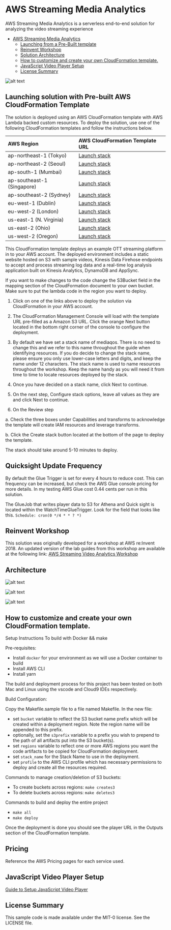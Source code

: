 # AWS Streaming Media Analytics

AWS Streaming Media Analytics is a serverless end-to-end solution for analyzing the video streaming experience

- [AWS Streaming Media Analytics](#AWS-Streaming-Media-Analytics)
  - [Launching from a Pre-Built template](#Launching-solution-with-Pre-built-AWS-CloudFormation-Template)
  - [Reinvent Workshop](#Reinvent-Workshop)
  - [Solution Architecture](#Solution-Architecture)
  - [How to customize and create your own CloudFormation template.](#How-to-customize-and-create-your-own-CloudFormation-template)
  - [JavaScript Video Player Setup](#JavaScript-Video-Player-Setup)
  - [License Summary](#License-Summary)


![alt text](images/main.png "AWS Streaming Media Analytics")


## Launching solution with Pre-built AWS CloudFormation Template

The solution is deployed using an AWS CloudFormation template with AWS Lambda backed custom resources. To deploy the solution, use one of the following CloudFormation templates and follow the instructions below.

| AWS Region | AWS CloudFormation Template URL |
|:-----------|:----------------------------|
| ap-northeast-1 (Tokyo) |<a href="https://console.aws.amazon.com/cloudformation/home?region=ap-northeast-1#/stacks/new?stackName=mediaqos&templateURL=https://s3.amazonaws.com/aws-streaming-media-analytics-workshop-ap-northeast-1/qos/cloudformation/oss-v1.1.1/deployment.yaml" target="_blank">Launch stack</a> |
| ap-northeast-2 (Seoul) |<a href="https://console.aws.amazon.com/cloudformation/home?region=ap-northeast-2#/stacks/new?stackName=mediaqos&templateURL=https://s3.amazonaws.com/aws-streaming-media-analytics-workshop-ap-northeast-2/qos/cloudformation/oss-v1.1.1/deployment.yaml" target="_blank">Launch stack</a> |
| ap-south-1 (Mumbai) |<a href="https://console.aws.amazon.com/cloudformation/home?region=ap-south-1#/stacks/new?stackName=mediaqos&templateURL=https://s3.amazonaws.com/aws-streaming-media-analytics-workshop-ap-south-1/qos/cloudformation/oss-v1.1.1/deployment.yaml" target="_blank">Launch stack</a> |
| ap-southeast-1 (Singapore) |<a href="https://console.aws.amazon.com/cloudformation/home?region=ap-southeast-1#/stacks/new?stackName=mediaqos&templateURL=https://s3.amazonaws.com/aws-streaming-media-analytics-workshop-ap-southeast-1/qos/cloudformation/oss-v1.1.1/deployment.yaml" target="_blank">Launch stack</a> |
| ap-southeast-2 (Sydney) |<a href="https://console.aws.amazon.com/cloudformation/home?region=ap-southeast-2#/stacks/new?stackName=mediaqos&templateURL=https://s3.amazonaws.com/aws-streaming-media-analytics-workshop-ap-southeast-2/qos/cloudformation/oss-v1.1.1/deployment.yaml" target="_blank">Launch stack</a> |
| eu-west-1 (Dublin) |<a href="https://console.aws.amazon.com/cloudformation/home?region=eu-west-1#/stacks/new?stackName=mediaqos&templateURL=https://s3.amazonaws.com/aws-streaming-media-analytics-workshop-eu-west-1/qos/cloudformation/oss-v1.1.1/deployment.yaml" target="_blank">Launch stack</a> |
| eu-west-2 (London) |<a href="https://console.aws.amazon.com/cloudformation/home?region=eu-west-2#/stacks/new?stackName=mediaqos&templateURL=https://s3.amazonaws.com/aws-streaming-media-analytics-workshop-eu-west-2/qos/cloudformation/oss-v1.1.1/deployment.yaml" target="_blank">Launch stack</a> |
| us-east-1 (N. Virginia) |<a href="https://console.aws.amazon.com/cloudformation/home?region=us-east-1#/stacks/new?stackName=mediaqos&templateURL=https://s3.amazonaws.com/aws-streaming-media-analytics-workshop-us-east-1/qos/cloudformation/oss-v1.1.1/deployment.yaml" target="_blank">Launch stack</a> |
| us-east-2 (Ohio) |<a href="https://console.aws.amazon.com/cloudformation/home?region=us-east-2#/stacks/new?stackName=mediaqos&templateURL=https://s3.amazonaws.com/aws-streaming-media-analytics-workshop-us-east-2/qos/cloudformation/oss-v1.1.1/deployment.yaml" target="_blank">Launch stack</a> |
| us-west-2 (Oregon) |<a href="https://console.aws.amazon.com/cloudformation/home?region=us-west-2#/stacks/new?stackName=mediaqos&templateURL=https://s3.amazonaws.com/aws-streaming-media-analytics-workshop-us-west-2/qos/cloudformation/oss-v1.1.1/deployment.yaml" target="_blank">Launch stack</a> |

This CloudFormation template deploys an example OTT streaming platform in to your AWS account. The deployed environment includes a static website hosted on S3 with sample videos, Kinesis Data Firehose endpoints to accept and process streaming log data and a real-time log analysis application built on Kinesis Analytics, DynamoDB and AppSync.

If you want to make changes to the code change the S3Bucket field in the mapping section of the CloudFormation document to your own bucket. Make sure to put the lambda code in the region you want to deploy. 

1. Click on one of the links above to deploy the solution via CloudFormation in your AWS account. 

2. The CloudFormation Management Console will load with the template URL pre-filled as a Amazon S3 URL. Click the orange Next button located in the bottom right corner of the console to configure the deployment.

3. By default we have set a stack name of mediaqos. There is no need to change this and we refer to this name throughout the guide when identifying resources. If you do decide to change the stack name, please ensure you only use lower-case letters and digits, and keep the name under 12 characters. The stack name is used to name resources throughout the workshop. Keep the name handy as you will need it from time to time to locate resources deployed by the stack.

4. Once you have decided on a stack name, click Next to continue.

5. On the next step, Configure stack options, leave all values as they are and click Next to continue.

6. On the Review step

a. Check the three boxes under Capabilities and transforms to acknowledge the template will create IAM resources and leverage transforms.

b. Click the Create stack button located at the bottom of the page to deploy the template.

The stack should take around 5-10 minutes to deploy.

## Quicksight Update Frequency

By default the Glue Trigger is set for every 4 hours to reduce cost. This can frequency can be increased, but check the AWS Glue console pricing for more details. In my testing AWS Glue cost 0.44 cents per run in this solution. 

The GlueJob that writes player data to S3 for Athena and Quick sight is located within the WatchTimeGlueTrigger. Look for the field that looks like this. 
```Schedule: cron(0 */4 * * ? *)```


## Reinvent Workshop

This solution was originally developed for a workshop at AWS re:Invent 2018. An updated version of the lab guides from this workshop are available at the following link: [AWS Streaming Video Analytics Workshop](https://streamingvideoanalytics.workshop.aws/)

## Architecture 


![alt text](workshop/images/arch1.png "Architecture - ingest pipeline")

![alt text](workshop/images/arch2.png "Architecture")

![alt text](workshop/images/arch3.png "Architecture")




## How to customize and create your own CloudFormation template.

Setup Instructions
To build with Docker && make

Pre-requisites:
- Install `docker` for your environment as we will use a Docker container to build
- Install AWS CLI
- Install yarn

The build and deployment process for this project has been tested on both Mac and Linux using the vscode and Cloud9 IDEs respectively. 

Build Configuration:

Copy the Makefile.sample file to a file named Makefile. In the new file:
  - set `bucket` variable to reflect the S3 bucket name prefix which will be created within a deployment region. Note the region name will be appended to this prefix.
  - optionally, set the `s3prefix` variable to a prefix you wish to prepend to the path of all artifacts put into the S3 bucket(s).
  - set `regions` variable to reflect one or more AWS regions you want the code artifacts to be copied for CloudFormation deployment.
  - set `stack_name` for the Stack Name to use in the deployment.
  - set `profile` to the AWS CLI profile which has necessary permissions to deploy and create all the resources required.

Commands to manage creation/deletion of S3 buckets:
- To create buckets across regions: `make creates3`
- To delete buckets across regions: `make deletes3`

Commands to build and deploy the entire project
- `make all`
- `make deploy`

Once the deployment is done you should see the player URL in the Outputs section of the CloudFormation template.

## Pricing

Reference the AWS Pricing pages for each service used. 


## JavaScript Video Player Setup

[Guide to Setup JavaScript Video Player](PLAYERSETUP.md)



## License Summary

This sample code is made available under the MIT-0 license. See the LICENSE file.
